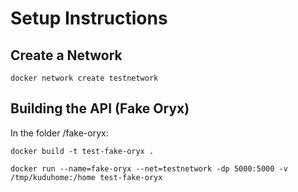 # Setup Instructions

## Create a Network
`docker network create testnetwork`

## Building the API (Fake Oryx)
In the folder /fake-oryx:

`docker build -t test-fake-oryx .`

`docker run --name=fake-oryx --net=testnetwork -dp 5000:5000 -v /tmp/kuduhome:/home test-fake-oryx`
